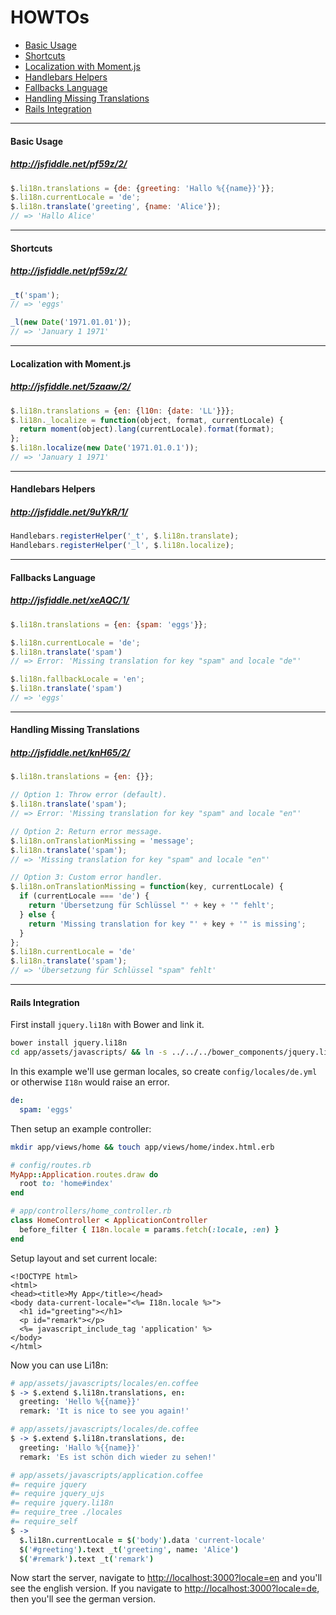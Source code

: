 # HOWTOs

* [Basic Usage](https://github.com/kostia/jquery.li18n/blob/master/HOWTO.md#basic-usage)
* [Shortcuts](https://github.com/kostia/jquery.li18n/blob/master/HOWTO.md#shortcuts)
* [Localization with Moment.js](https://github.com/kostia/jquery.li18n/blob/master/HOWTO.md#localization-with-momentjs)
* [Handlebars Helpers](https://github.com/kostia/jquery.li18n/blob/master/HOWTO.md#handlebars-helpers)
* [Fallbacks Language](https://github.com/kostia/jquery.li18n/blob/master/HOWTO.md#fallbacks-language)
* [Handling Missing Translations](https://github.com/kostia/jquery.li18n/blob/master/HOWTO.md#handling-missing-translations)
* [Rails Integration](https://github.com/kostia/jquery.li18n/blob/master/HOWTO.md#rails-integration)

---

#### Basic Usage
##### http://jsfiddle.net/pf59z/2/

```javascript
$.li18n.translations = {de: {greeting: 'Hallo %{{name}}'}};
$.li18n.currentLocale = 'de';
$.li18n.translate('greeting', {name: 'Alice'});
// => 'Hallo Alice'
```

---

#### Shortcuts
##### http://jsfiddle.net/pf59z/2/

```javascript
_t('spam');
// => 'eggs'

_l(new Date('1971.01.01'));
// => 'January 1 1971'
```

---

#### Localization with Moment.js
##### http://jsfiddle.net/5zaaw/2/

```javascript
$.li18n.translations = {en: {l10n: {date: 'LL'}}};
$.li18n._localize = function(object, format, currentLocale) {
  return moment(object).lang(currentLocale).format(format);
};
$.li18n.localize(new Date('1971.01.0.1'));
// => 'January 1 1971'
```

---

#### Handlebars Helpers
##### http://jsfiddle.net/9uYkR/1/

```javascript
Handlebars.registerHelper('_t', $.li18n.translate);
Handlebars.registerHelper('_l', $.li18n.localize);
```

---

#### Fallbacks Language
##### http://jsfiddle.net/xeAQC/1/

```javascript
$.li18n.translations = {en: {spam: 'eggs'}};

$.li18n.currentLocale = 'de';
$.li18n.translate('spam')
// => Error: 'Missing translation for key "spam" and locale "de"'

$.li18n.fallbackLocale = 'en';
$.li18n.translate('spam')
// => 'eggs'
```

---

#### Handling Missing Translations
##### http://jsfiddle.net/knH65/2/

```javascript
$.li18n.translations = {en: {}};

// Option 1: Throw error (default).
$.li18n.translate('spam');
// => Error: 'Missing translation for key "spam" and locale "en"'

// Option 2: Return error message.
$.li18n.onTranslationMissing = 'message';
$.li18n.translate('spam');
// => 'Missing translation for key "spam" and locale "en"'

// Option 3: Custom error handler.
$.li18n.onTranslationMissing = function(key, currentLocale) {
  if (currentLocale === 'de') {
    return 'Übersetzung für Schlüssel "' + key + '" fehlt';
  } else {
    return 'Missing translation for key "' + key + '" is missing';
  }
};
$.li18n.currentLocale = 'de'
$.li18n.translate('spam');
// => 'Übersetzung für Schlüssel "spam" fehlt'
```

---

#### Rails Integration

First install `jquery.li18n` with Bower and link it.

```bash
bower install jquery.li18n
cd app/assets/javascripts/ && ln -s ../../../bower_components/jquery.li18n/jquery.li18n.js
```

In this example we'll use german locales, so create `config/locales/de.yml` or otherwise `I18n` would raise an error.

```yaml
de:
  spam: 'eggs'
```

Then setup an example controller:

```bash
mkdir app/views/home && touch app/views/home/index.html.erb
```

```ruby
# config/routes.rb
MyApp::Application.routes.draw do
  root to: 'home#index'
end

# app/controllers/home_controller.rb
class HomeController < ApplicationController
  before_filter { I18n.locale = params.fetch(:locale, :en) }
end
```

Setup layout and set current locale:

```erb
<!DOCTYPE html>
<html>
<head><title>My App</title></head>
<body data-current-locale="<%= I18n.locale %>">
  <h1 id="greeting"></h1>
  <p id="remark"></p>
  <%= javascript_include_tag 'application' %>
</body>
</html>
```

Now you can use Li18n:

```coffeescript
# app/assets/javascripts/locales/en.coffee
$ -> $.extend $.li18n.translations, en:
  greeting: 'Hello %{{name}}'
  remark: 'It is nice to see you again!'

# app/assets/javascripts/locales/de.coffee
$ -> $.extend $.li18n.translations, de:
  greeting: 'Hallo %{{name}}'
  remark: 'Es ist schön dich wieder zu sehen!'

# app/assets/javascripts/application.coffee
#= require jquery
#= require jquery_ujs
#= require jquery.li18n
#= require_tree ./locales
#= require_self
$ ->
  $.li18n.currentLocale = $('body').data 'current-locale'
  $('#greeting').text _t('greeting', name: 'Alice')
  $('#remark').text _t('remark')
```

Now start the server, navigate to [http://localhost:3000?locale=en](http://localhost:3000?locale=en)
and you'll see the english version.
If you navigate to [http://localhost:3000?locale=de](http://localhost:3000?locale=de),
then you'll see the german version.
